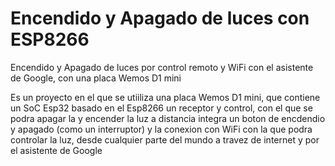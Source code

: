 # Encendido y Apagado de luces con ESP8266
Encendido y Apagado de luces por control remoto y WiFi con el asistente de Google, con una placa Wemos D1 mini

Es un proyecto en el que se utiiliza una placa Wemos D1 mini, que contiene un SoC Esp32 basado en el Esp8266
un receptor y control, con el que se podra apagar la y encender la luz a distancia
integra un boton de encdendio y apagado (como un interruptor)
y la conexion con WiFi con la que podra controlar la luz, desde cualquier parte del mundo
a travez de internet y por el asistente de Google
